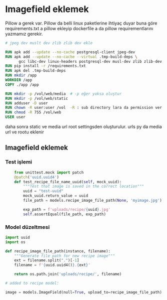 # Imagefield eklemek

Pillow a gerek var. Pillow da belli linux paketlerine ihtiyaç duyar buna göre requirements.txt a pillow ekleyip dockerfile a da pillow requirementlarını yazmamız gerekir.

```dockerfile
# jpeg dev muslt dev zlib zlib dev ekle

RUN apk add --update --no-cache postgresql-client jpeg-dev
RUN apk add --update --no-cache --virtual .tmp-build-deps \
      gcc libc-dev linux-headers postgresql-dev musl-dev zlib zlib-dev
RUN pip install -r /requirements.txt
RUN apk del .tmp-build-deps
RUN mkdir /app
WORKDIR /app
COPY ./app /app

RUN mkdir -p /vol/web/media  # -p eğer yoksa oluştur
RUN mkdir -p /vol/web/static
RUN adduser -D user
RUN chown -R user:user /vol  -R : sub directory lara da permission ver
RUN chmod -R 755 /vol/web
USER user
```

daha sonra static ve media url root settingsden oluşturulur. urls py da media url ve rootu eklenir


## Imagefield eklemek

### Test işlemi

```py
    from unittest.mock import patch
    @patch('uuid.uuid4')
    def test_recipe_file_name_uuid(self, mock_uuid):
        """Test that image is saved in the correct location"""
        uuid = "test-uuid"
        mock_uuid.return_value = uuid
        file_path = models.recipe_image_file_path(None, 'myimage.jpg')

        exp_path = f'uploads/recipe/{uuid}.jpg'
        self.assertEqual(file_path, exp_path)
```

### Model düzeltmesi

```py
import uuid
import os

def recipe_image_file_path(instance, filename):
    """Generate file path for new recipe image"""    
    ext = filename.split(".")[-1]
    filename = f'{uuid.uuid4()}.{ext}'

    return os.path.join('uploads/recipe/', filename)

# added to recipe model: 

image = models.ImageField(null=True, upload_to=recipe_image_file_path)
```